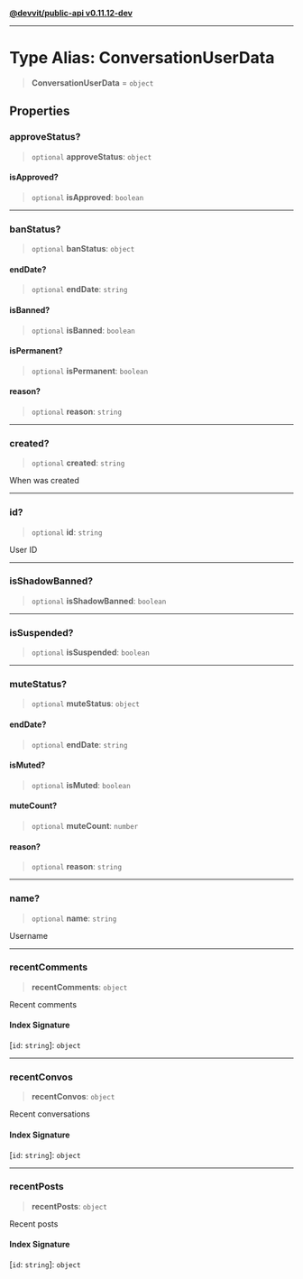[**@devvit/public-api v0.11.12-dev**](../../README.md)

---

# Type Alias: ConversationUserData

> **ConversationUserData** = `object`

## Properties

<a id="approvestatus"></a>

### approveStatus?

> `optional` **approveStatus**: `object`

#### isApproved?

> `optional` **isApproved**: `boolean`

---

<a id="banstatus"></a>

### banStatus?

> `optional` **banStatus**: `object`

#### endDate?

> `optional` **endDate**: `string`

#### isBanned?

> `optional` **isBanned**: `boolean`

#### isPermanent?

> `optional` **isPermanent**: `boolean`

#### reason?

> `optional` **reason**: `string`

---

<a id="created"></a>

### created?

> `optional` **created**: `string`

When was created

---

<a id="id"></a>

### id?

> `optional` **id**: `string`

User ID

---

<a id="isshadowbanned"></a>

### isShadowBanned?

> `optional` **isShadowBanned**: `boolean`

---

<a id="issuspended"></a>

### isSuspended?

> `optional` **isSuspended**: `boolean`

---

<a id="mutestatus"></a>

### muteStatus?

> `optional` **muteStatus**: `object`

#### endDate?

> `optional` **endDate**: `string`

#### isMuted?

> `optional` **isMuted**: `boolean`

#### muteCount?

> `optional` **muteCount**: `number`

#### reason?

> `optional` **reason**: `string`

---

<a id="name"></a>

### name?

> `optional` **name**: `string`

Username

---

<a id="recentcomments"></a>

### recentComments

> **recentComments**: `object`

Recent comments

#### Index Signature

\[`id`: `string`\]: `object`

---

<a id="recentconvos"></a>

### recentConvos

> **recentConvos**: `object`

Recent conversations

#### Index Signature

\[`id`: `string`\]: `object`

---

<a id="recentposts"></a>

### recentPosts

> **recentPosts**: `object`

Recent posts

#### Index Signature

\[`id`: `string`\]: `object`
